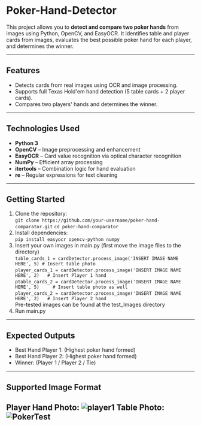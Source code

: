 # Poker-Hand-Detector
This project allows you to **detect and compare two poker hands** from images using Python, OpenCV, and EasyOCR. It identifies table and player cards from images, evaluates the best possible poker hand for each player, and determines the winner.

---
## Features
- Detects cards from real images using OCR and image processing.
- Supports full Texas Hold'em hand detection (5 table cards + 2 player cards).
- Compares two players' hands and determines the winner.
---

## Technologies Used

- **Python 3**
- **OpenCV** – Image preprocessing and enhancement
- **EasyOCR** – Card value recognition via optical character recognition
- **NumPy** – Efficient array processing
- **itertools** – Combination logic for hand evaluation
- **re** – Regular expressions for text cleaning

---
## Getting Started
1. Clone the repository: \
   ``` git clone https://github.com/your-username/poker-hand-comparator.git ```
   ``` cd poker-hand-comparator ```
2. Install dependencies: \
   ``` pip install easyocr opencv-python numpy ```
3. Insert your own images in main.py (first move the image files to the directory)\
   ``` table_cards_1 = cardDetector.process_image('INSERT IMAGE NAME HERE', 5) # Insert table photo ``` \
   ``` player_cards_1 = cardDetector.process_image('INSERT IMAGE NAME HERE', 2)   # Insert Player 1 hand ``` \
   ``` ptable_cards_2 = cardDetector.process_image('INSERT IMAGE NAME HERE', 5)     # Insert table photo as well ``` \
   ``` player_cards_2 = cardDetector.process_image('INSERT IMAGE NAME HERE', 2)   # Insert Player 2 hand ```
   <br>Pre-tested images can be found at the test_Images directory
5. Run main.py

---
## Expected Outputs 
- Best Hand Player 1: (Highest poker hand formed)
- Best Hand Player 2: (Highest poker hand formed)
- Winner: (Player 1 / Player 2 / Tie)
---
## Supported Image Format
Player Hand Photo:
![player1](https://github.com/user-attachments/assets/bcb32514-8195-4c4e-a95b-ecda824166bf)
Table Photo:
![PokerTest](https://github.com/user-attachments/assets/a525107d-db3f-46d6-b9aa-bde36ead37a3)
---

